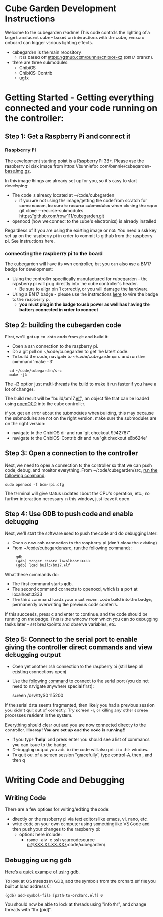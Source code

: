 # Cube Garden Development Instructions

Welcome to the cubegarden readme! This code controls the lighting of a large translucent cube - based on interactions with the cube, sensors onboard can trigger various lighting effects.

* cubegarden is the main repository.
  * it is based off https://github.com/bunnie/chibios-xz (bm17 branch).
* there are three submodules:
  * ChibiOS
  * ChibiOS-Contrib
  * ugfx

# Getting Started - Getting everything connected and your code running on the controller:
## Step 1: Get a Raspberry Pi and connect it
### Raspberry Pi 
The development starting point is a Raspberry Pi 3B+. 
Please use the raspberry pi disk image from https://bunniefoo.com/bunnie/cubegarden-base.img.gz.

In this image things are already set up for you, so it's easy to start developing:
* The code is already located at ~/code/cubegarden
  * if you are not using the image/getting the code from scratch for some reason, be sure to recurse submodules when cloning the repo: git clone --recurse-submodules https://github.com/rowr111/cubegarden.git
* openocd (how we connect to the cube's electronics) is already installed

Regardless of if you are using the existing image or not:
You need a ssh key set up on the raspberry pi in order to commit to github from the raspberry pi.  See instructions [here](https://help.github.com/en/articles/adding-a-new-ssh-key-to-your-github-account).

### connecting the raspberry pi to the board
The cubegarden will have its own controller, but you can also use a BM17 badge for development:
* Using the controller specifically manufactured for cubegarden - the rapsberry pi will plug directly into the cube controller's header.
  * Be sure to align pin 1 correctly, or you will damage the hardware.
* Using a BM17 badge - please use the instructions [here](https://github.com/rowr111/cubegarden/wiki/wire-a-badge-to-a-raspberry-pi) to wire the badge to the raspberry pi.
  * **you must plug in the badge to usb power as well has having the battery connected in order to connect**

## Step 2: building the cubegarden code
First, we'll get up-to-date code from git and build it:
* Open a ssh connection to the raspberry pi.
* Do a git pull on ~/code/cubegarden to get the latest code. 
* To build the code, navigate to ~/code/cubegarden/src and run the command 'make -j3'

```
  cd ~/code/cubegarden/src
  make -j3
```

The -j3 option just multi-threads the build to make it run faster if you have a lot of changes.

The build result will be "build/bm17.[elf](https://en.wikipedia.org/wiki/Executable_and_Linkable_Format)", an object file that can be
loaded using [openOCD](http://openocd.org/) into the cube controller.

If you get an error about the submodules when building, this may because the submodules are not on the right version.
make sure the submodules are on the right version:
* navigate to the ChibiOS dir and run 'git checkout 9942787'
* navigate to the ChibiOS-Contrib dir and run 'git checkout e6b624e'

## Step 3: Open a connection to the controller
Next, we need to open a connection to the controller so that we can push code, debug, and monitor everything.
From ~/code/cubegarden/src, [run the following command](https://asciinema.org/a/241414):

    sudo openocd -f bcm-rpi.cfg

The terminal will give status updates about the CPU's operation, etc.; no further interaction necessary in this window, just leave it open.

## Step 4: Use GDB to push code and enable debugging
Next, we'll start the software used to push the code and do debugging later:
* Open a new ssh connection to the raspberry pi (don't close the existing)
* From ~/code/cubegarden/src, run the following commands:

```
     gdb
     (gdb) target remote localhost:3333
     (gdb) load build/bm17.elf
```

What these commands do:
* The first command starts gdb.
* The second command connects to openocd, which is a port at localhost:3333
* The third command loads your most recent code build into the badge, permanently overwriting
the previous code contents.

If this succeeds, press c and enter to continue, and the code should be running on the badge.
This is the window from which you can do debugging tasks later - set breakpoints and observe variables, etc.

## Step 5: Connect to the serial port to enable giving the controller direct commands and view debugging output
* Open yet another ssh connection to the raspberry pi (still keep all existing connections open)
* Use the [following command](https://asciinema.org/a/241416) to connect to the serial port (you do not need to navigate anywhere special first):

    screen /dev/ttyS0 115200

If the serial data seems fragmented, then likely you had a previous session you didn't
quit out of correctly. Try screen -r, or killing any other screen processes resident in
the system.

Everything should clear out and you are now connected directly to the controller. 
**Hooray!  You are set up and the code is running!!**

* If you type '**help**' and press enter you should see a list of commands you can issue to the badge.
* Debugging output you add to the code will also print to this window.
* To quit out of a screen session "gracefully", type control-A, then \, and then q

# Writing Code and Debugging

## Writing Code
There are a few options for writing/editing the code:
* directly on the raspberry pi via text editors like emacs, vi, nano, etc. 
* write code on your own computer using something like VS Code and then push your changes to the raspberry pi:
  * options here include:
    * rsync -aiv -e ssh yourcodesource  pi@XXX.XX.XX.XXX:code/cubegarden/

## Debugging using gdb

[Here's a quick example of using gdb](https://asciinema.org/a/241415).

To look at OS threads in GDB, add the symbols from the orchard.elf file you built at load address 0:

    (gdb) add-symbol-file [path-to-orchard.elf] 0

You should now be able to look at threads using "info thr", and change threads with "thr [pid]".
